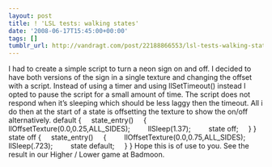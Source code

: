 ```yaml
---
layout: post
title: ! 'LSL tests: walking states'
date: '2008-06-17T15:45:00+00:00'
tags: []
tumblr_url: http://vandragt.com/post/22188866553/lsl-tests-walking-states
---
```

I had to create a simple script to turn a neon sign on and off. I decided to have both versions of the sign in a single texture and changing the offset with a script. Instead of using a timer and using llSetTimeout() instead I opted to pause the script for a small amount of time. The script does not respond when it’s sleeping which should be less laggy then the timeout. All i do then at the start of a state is offsetting the texture to show the on/off alternatively.     default       {            state_entry()            {                llOffsetTexture(0.0,0.25,ALL_SIDES);                llSleep(1.37);                state off;            }        }     state off       {            state_entry()            {                llOffsetTexture(0.0,0.75,ALL_SIDES);                llSleep(.723);                state default;            }        }   Hope this is of use to you. See the result in our Higher / Lower game at Badmoon.
